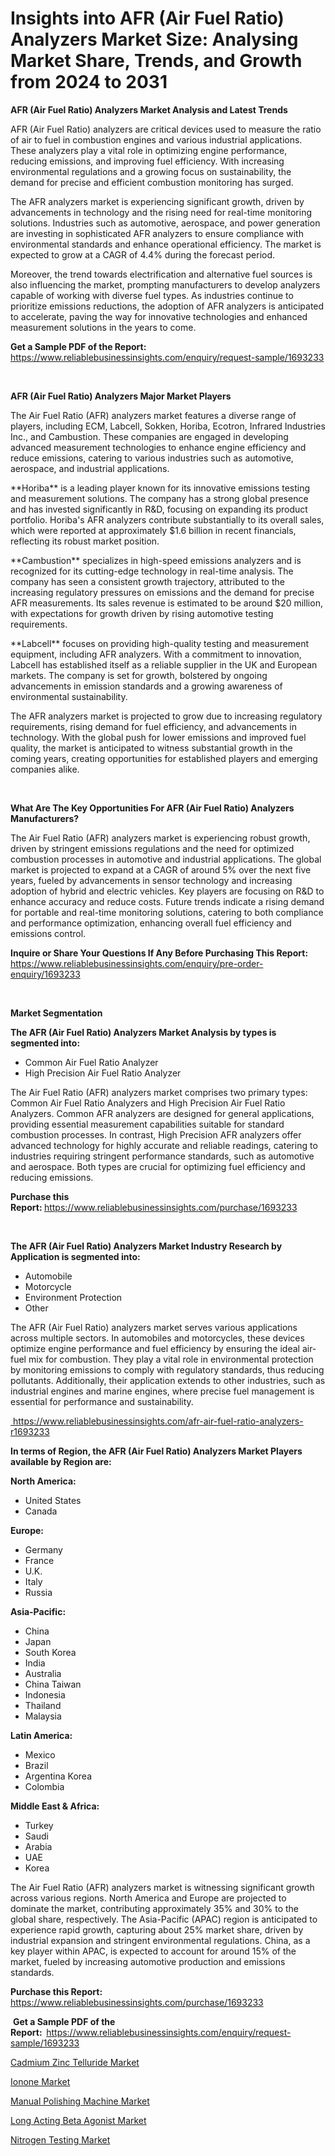 <p><h1>Insights into AFR (Air Fuel Ratio) Analyzers Market Size: Analysing Market Share, Trends, and Growth from 2024 to 2031</h1></p><p><strong>AFR (Air Fuel Ratio) Analyzers Market Analysis and Latest Trends</strong></p>
<p><p>AFR (Air Fuel Ratio) analyzers are critical devices used to measure the ratio of air to fuel in combustion engines and various industrial applications. These analyzers play a vital role in optimizing engine performance, reducing emissions, and improving fuel efficiency. With increasing environmental regulations and a growing focus on sustainability, the demand for precise and efficient combustion monitoring has surged.</p><p>The AFR analyzers market is experiencing significant growth, driven by advancements in technology and the rising need for real-time monitoring solutions. Industries such as automotive, aerospace, and power generation are investing in sophisticated AFR analyzers to ensure compliance with environmental standards and enhance operational efficiency. The market is expected to grow at a CAGR of 4.4% during the forecast period. </p><p>Moreover, the trend towards electrification and alternative fuel sources is also influencing the market, prompting manufacturers to develop analyzers capable of working with diverse fuel types. As industries continue to prioritize emissions reductions, the adoption of AFR analyzers is anticipated to accelerate, paving the way for innovative technologies and enhanced measurement solutions in the years to come.</p></p>
<p><strong>Get a Sample PDF of the Report:&nbsp;</strong> <a href="https://www.reliablebusinessinsights.com/enquiry/request-sample/1693233?utm_campaign=57&utm_medium=2&utm_source=Github&utm_content=ia&utm_term=19112024&utm_id=afr-air-fuel-ratio-analyzers">https://www.reliablebusinessinsights.com/enquiry/request-sample/1693233</a></p>
<p>&nbsp;</p>
<p><strong>AFR (Air Fuel Ratio) Analyzers Major Market Players</strong></p>
<p><p>The Air Fuel Ratio (AFR) analyzers market features a diverse range of players, including ECM, Labcell, Sokken, Horiba, Ecotron, Infrared Industries Inc., and Cambustion. These companies are engaged in developing advanced measurement technologies to enhance engine efficiency and reduce emissions, catering to various industries such as automotive, aerospace, and industrial applications.</p><p>**Horiba** is a leading player known for its innovative emissions testing and measurement solutions. The company has a strong global presence and has invested significantly in R&D, focusing on expanding its product portfolio. Horiba's AFR analyzers contribute substantially to its overall sales, which were reported at approximately $1.6 billion in recent financials, reflecting its robust market position.</p><p>**Cambustion** specializes in high-speed emissions analyzers and is recognized for its cutting-edge technology in real-time analysis. The company has seen a consistent growth trajectory, attributed to the increasing regulatory pressures on emissions and the demand for precise AFR measurements. Its sales revenue is estimated to be around $20 million, with expectations for growth driven by rising automotive testing requirements.</p><p>**Labcell** focuses on providing high-quality testing and measurement equipment, including AFR analyzers. With a commitment to innovation, Labcell has established itself as a reliable supplier in the UK and European markets. The company is set for growth, bolstered by ongoing advancements in emission standards and a growing awareness of environmental sustainability.</p><p>The AFR analyzers market is projected to grow due to increasing regulatory requirements, rising demand for fuel efficiency, and advancements in technology. With the global push for lower emissions and improved fuel quality, the market is anticipated to witness substantial growth in the coming years, creating opportunities for established players and emerging companies alike.</p></p>
<p>&nbsp;</p>
<p><strong>What Are The Key Opportunities For AFR (Air Fuel Ratio) Analyzers Manufacturers?</strong></p>
<p><p>The Air Fuel Ratio (AFR) analyzers market is experiencing robust growth, driven by stringent emissions regulations and the need for optimized combustion processes in automotive and industrial applications. The global market is projected to expand at a CAGR of around 5% over the next five years, fueled by advancements in sensor technology and increasing adoption of hybrid and electric vehicles. Key players are focusing on R&D to enhance accuracy and reduce costs. Future trends indicate a rising demand for portable and real-time monitoring solutions, catering to both compliance and performance optimization, enhancing overall fuel efficiency and emissions control.</p></p>
<p><strong>Inquire or Share Your Questions If Any Before Purchasing This Report:</strong> <a href="https://www.reliablebusinessinsights.com/enquiry/pre-order-enquiry/1693233?utm_campaign=57&utm_medium=2&utm_source=Github&utm_content=ia&utm_term=19112024&utm_id=afr-air-fuel-ratio-analyzers">https://www.reliablebusinessinsights.com/enquiry/pre-order-enquiry/1693233</a></p>
<p>&nbsp;</p>
<p><strong>Market Segmentation</strong></p>
<p><strong>The AFR (Air Fuel Ratio) Analyzers Market Analysis by types is segmented into:</strong></p>
<p><ul><li>Common Air Fuel Ratio Analyzer</li><li>High Precision Air Fuel Ratio Analyzer</li></ul></p>
<p><p>The Air Fuel Ratio (AFR) analyzers market comprises two primary types: Common Air Fuel Ratio Analyzers and High Precision Air Fuel Ratio Analyzers. Common AFR analyzers are designed for general applications, providing essential measurement capabilities suitable for standard combustion processes. In contrast, High Precision AFR analyzers offer advanced technology for highly accurate and reliable readings, catering to industries requiring stringent performance standards, such as automotive and aerospace. Both types are crucial for optimizing fuel efficiency and reducing emissions.</p></p>
<p><strong>Purchase this Report:&nbsp;</strong><a href="https://www.reliablebusinessinsights.com/purchase/1693233?utm_campaign=57&utm_medium=2&utm_source=Github&utm_content=ia&utm_term=19112024&utm_id=afr-air-fuel-ratio-analyzers">https://www.reliablebusinessinsights.com/purchase/1693233</a></p>
<p>&nbsp;</p>
<p><strong>The AFR (Air Fuel Ratio) Analyzers Market Industry Research by Application is segmented into:</strong></p>
<p><ul><li>Automobile</li><li>Motorcycle</li><li>Environment Protection</li><li>Other</li></ul></p>
<p><p>The AFR (Air Fuel Ratio) analyzers market serves various applications across multiple sectors. In automobiles and motorcycles, these devices optimize engine performance and fuel efficiency by ensuring the ideal air-fuel mix for combustion. They play a vital role in environmental protection by monitoring emissions to comply with regulatory standards, thus reducing pollutants. Additionally, their application extends to other industries, such as industrial engines and marine engines, where precise fuel management is essential for performance and sustainability.</p></p>
<p><a href="https://www.reliablebusinessinsights.com/afr-air-fuel-ratio-analyzers-r1693233?utm_campaign=57&utm_medium=2&utm_source=Github&utm_content=ia&utm_term=19112024&utm_id=afr-air-fuel-ratio-analyzers">&nbsp;https://www.reliablebusinessinsights.com/afr-air-fuel-ratio-analyzers-r1693233</a></p>
<p><strong>In terms of Region, the AFR (Air Fuel Ratio) Analyzers Market Players available by Region are:</strong></p>
<p>
    <p> <strong> North America: </strong>
        <ul>
            <li>United States</li>
            <li>Canada</li>
        </ul>
        </p> 
    <p> <strong> Europe: </strong>
        <ul>
            <li>Germany</li>
            <li>France</li>
            <li>U.K.</li>
            <li>Italy</li>
            <li>Russia</li>
        </ul>
        </p> 
    <p> <strong> Asia-Pacific: </strong>
        <ul>
            <li>China</li>
            <li>Japan</li>
            <li>South Korea</li>
            <li>India</li>
            <li>Australia</li>
            <li>China Taiwan</li>
            <li>Indonesia</li>
            <li>Thailand</li>
            <li>Malaysia</li>
        </ul>
        </p> 
    <p> <strong> Latin America: </strong>
        <ul>
            <li>Mexico</li>
            <li>Brazil</li>
            <li>Argentina Korea</li>
            <li>Colombia</li>
        </ul>
        </p> 
    <p> <strong> Middle East & Africa: </strong>
        <ul>
            <li>Turkey</li>
            <li>Saudi</li>
            <li>Arabia</li>
            <li>UAE</li>
            <li>Korea</li>
        </ul>
    </p>
    </p>
<p><p>The Air Fuel Ratio (AFR) analyzers market is witnessing significant growth across various regions. North America and Europe are projected to dominate the market, contributing approximately 35% and 30% to the global share, respectively. The Asia-Pacific (APAC) region is anticipated to experience rapid growth, capturing about 25% market share, driven by industrial expansion and stringent environmental regulations. China, as a key player within APAC, is expected to account for around 15% of the market, fueled by increasing automotive production and emissions standards.</p></p>
<p><strong>Purchase this Report: </strong><a href="https://www.reliablebusinessinsights.com/purchase/1693233?utm_campaign=57&utm_medium=2&utm_source=Github&utm_content=ia&utm_term=19112024&utm_id=afr-air-fuel-ratio-analyzers">https://www.reliablebusinessinsights.com/purchase/1693233</a></p>
<p>&nbsp;<strong>Get a Sample PDF of the Report:&nbsp;&nbsp;</strong><a href="https://www.reliablebusinessinsights.com/enquiry/request-sample/1693233?utm_campaign=57&utm_medium=2&utm_source=Github&utm_content=ia&utm_term=19112024&utm_id=afr-air-fuel-ratio-analyzers">https://www.reliablebusinessinsights.com/enquiry/request-sample/1693233</a></p>
<p><strong></strong></p>
<p><p><a href="https://www.linkedin.com/pulse/cadmium-zinc-telluride-market-outlook-forecast-from-laz8f?utm_campaign=57&utm_medium=2&utm_source=Github&utm_content=ia&utm_term=19112024&utm_id=afr-air-fuel-ratio-analyzers">Cadmium Zinc Telluride Market</a></p><p><a href="https://www.linkedin.com/pulse/nds-shifts-2024-2031-smart-survey-reports-frkbf?utm_campaign=57&utm_medium=2&utm_source=Github&utm_content=ia&utm_term=19112024&utm_id=afr-air-fuel-ratio-analyzers">Ionone Market</a></p><p><a href="https://github.com/AshrafKhan865/Market-Research-Report-List-1/blob/main/manual-polishing-machine-market.md?utm_campaign=57&utm_medium=2&utm_source=Github&utm_content=ia&utm_term=19112024&utm_id=afr-air-fuel-ratio-analyzers">Manual Polishing Machine Market</a></p><p><a href="https://issuu.com/reportprime-2/docs/long-acting-beta-agonist-market-siz_41ac4770e33c20?utm_campaign=57&utm_medium=2&utm_source=Github&utm_content=ia&utm_term=19112024&utm_id=afr-air-fuel-ratio-analyzers">Long Acting Beta Agonist Market</a></p><p><a href="https://issuu.com/reportprime-2/docs/nitrogen-testing-market-size-2030.p_ae42a13f94a5ad?utm_campaign=57&utm_medium=2&utm_source=Github&utm_content=ia&utm_term=19112024&utm_id=afr-air-fuel-ratio-analyzers">Nitrogen Testing Market</a></p></p>